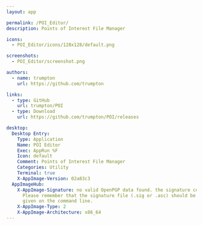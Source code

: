```yaml
---
layout: app

permalink: /POI_Editor/
description: Points of Interest File Manager

icons:
  - POI_Editor/icons/128x128/default.png

screenshots:
  - POI_Editor/screenshot.png

authors:
  - name: trumpton
    url: https://github.com/trumpton

links:
  - type: GitHub
    url: trumpton/POI
  - type: Download
    url: https://github.com/trumpton/POI/releases

desktop:
  Desktop Entry:
    Type: Application
    Name: POI Editor
    Exec: AppRun %F
    Icon: default
    Comment: Points of Interest File Manager
    Categories: Utility
    Terminal: true
    X-AppImage-Version: 02a83c3
  AppImageHub:
    X-AppImage-Signature: no valid OpenPGP data found. the signature could not be verified.
      Please remember that the signature file (.sig or .asc) should be the first file
      given on the command line.
    X-AppImage-Type: 2
    X-AppImage-Architecture: x86_64
---
```

